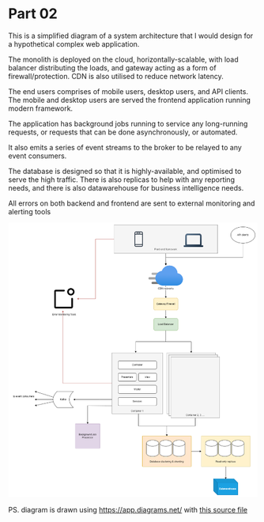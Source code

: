 # Part 02

This is a simplified diagram of a system architecture that I would design for a hypothetical complex web application.

The monolith is deployed on the cloud, horizontally-scalable, with load balancer distributing the loads, and gateway acting as a form of firewall/protection.
CDN is also utilised to reduce network latency.

The end users comprises of mobile users, desktop users, and API clients. The mobile and desktop users are served the frontend application running modern framework.

The application has background jobs running to service any long-running requests, or requests that can be done asynchronously, or automated.

It also emits a series of event streams to the broker to be relayed to any event consumers.

The database is designed so that it is highly-available, and optimised to serve the high traffic.
There is also replicas to help with any reporting needs, and there is also datawarehouse for business intelligence needs.

All errors on both backend and frontend are sent to external monitoring and alerting tools

![system architecture](./system_arch.drawio.png)


PS. diagram is drawn using https://app.diagrams.net/ with [this source file](./system_arch.drawio)